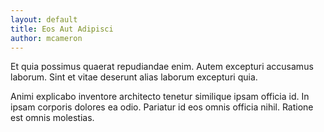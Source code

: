 ```yaml
---
layout: default
title: Eos Aut Adipisci
author: mcameron
---
```


Et quia possimus quaerat repudiandae enim. Autem excepturi accusamus laborum. Sint et vitae deserunt alias laborum excepturi quia.

Animi explicabo inventore architecto tenetur similique ipsam officia id. In ipsam corporis dolores ea odio. Pariatur id eos omnis officia nihil. Ratione est omnis molestias.

